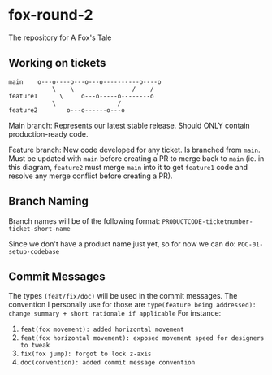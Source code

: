 # fox-round-2
The repository for A Fox's Tale

## Working on tickets

    main    o---o----o---o---o----------o----o
                \    \                /    /
    feature1      \     o---o-----o--------o
                \                 /
    feature2        o---o------o---o

Main branch:
Represents our latest stable release. Should ONLY contain production-ready code.

Feature branch:
New code developed for any ticket. Is branched from `main`. Must be updated with `main` before creating a PR to merge back to `main` (ie. in this diagram, `feature2` must merge `main` into it to get `feature1` code and resolve any merge conflict before creating a PR).

## Branch Naming

Branch names will be of the following format: `PRODUCTCODE-ticketnumber-ticket-short-name`

Since we don't have a product name just yet, so for now we can do: `POC-01-setup-codebase`

## Commit Messages

The types `(feat/fix/doc)` will be used in the commit messages. The convention I personally use for those are
`type(feature being addressed): change summary + short rationale if applicable`
For instance:

1. `feat(fox movement): added horizontal movement`
2. `feat(fox horizontal movement): exposed movement speed for designers to tweak`
3. `fix(fox jump): forgot to lock z-axis`
4. `doc(convention): added commit message convention`
